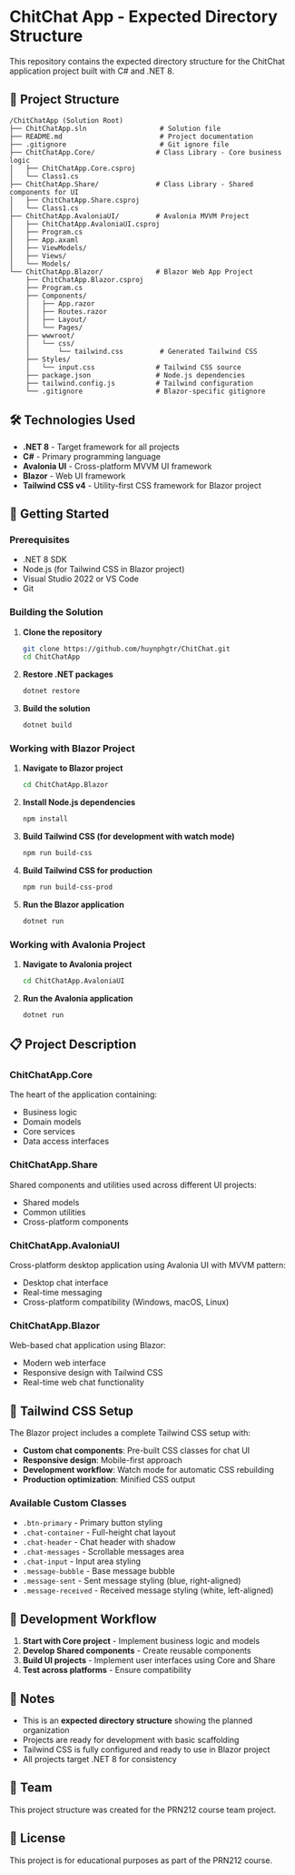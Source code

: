 # ChitChat App - Expected Directory Structure

This repository contains the expected directory structure for the ChitChat application project built with C# and .NET 8.

## 📁 Project Structure

```
/ChitChatApp (Solution Root)
├── ChitChatApp.sln                  # Solution file
├── README.md                        # Project documentation
├── .gitignore                       # Git ignore file
├── ChitChatApp.Core/               # Class Library - Core business logic
│   ├── ChitChatApp.Core.csproj
│   └── Class1.cs
├── ChitChatApp.Share/              # Class Library - Shared components for UI
│   ├── ChitChatApp.Share.csproj
│   └── Class1.cs
├── ChitChatApp.AvaloniaUI/         # Avalonia MVVM Project
│   ├── ChitChatApp.AvaloniaUI.csproj
│   ├── Program.cs
│   ├── App.axaml
│   ├── ViewModels/
│   ├── Views/
│   └── Models/
└── ChitChatApp.Blazor/             # Blazor Web App Project
    ├── ChitChatApp.Blazor.csproj
    ├── Program.cs
    ├── Components/
    │   ├── App.razor
    │   ├── Routes.razor
    │   ├── Layout/
    │   └── Pages/
    ├── wwwroot/
    │   └── css/
    │       └── tailwind.css         # Generated Tailwind CSS
    ├── Styles/
    │   └── input.css               # Tailwind CSS source
    ├── package.json                # Node.js dependencies
    ├── tailwind.config.js          # Tailwind configuration
    └── .gitignore                  # Blazor-specific gitignore
```

## 🛠️ Technologies Used

- **.NET 8** - Target framework for all projects
- **C#** - Primary programming language
- **Avalonia UI** - Cross-platform MVVM UI framework
- **Blazor** - Web UI framework
- **Tailwind CSS v4** - Utility-first CSS framework for Blazor project

## 🚀 Getting Started

### Prerequisites

- .NET 8 SDK
- Node.js (for Tailwind CSS in Blazor project)
- Visual Studio 2022 or VS Code
- Git

### Building the Solution

1. **Clone the repository**
   ```bash
   git clone https://github.com/huynphgtr/ChitChat.git
   cd ChitChatApp
   ```

2. **Restore .NET packages**
   ```bash
   dotnet restore
   ```

3. **Build the solution**
   ```bash
   dotnet build
   ```

### Working with Blazor Project

1. **Navigate to Blazor project**
   ```bash
   cd ChitChatApp.Blazor
   ```

2. **Install Node.js dependencies**
   ```bash
   npm install
   ```

3. **Build Tailwind CSS (for development with watch mode)**
   ```bash
   npm run build-css
   ```

4. **Build Tailwind CSS for production**
   ```bash
   npm run build-css-prod
   ```

5. **Run the Blazor application**
   ```bash
   dotnet run
   ```

### Working with Avalonia Project

1. **Navigate to Avalonia project**
   ```bash
   cd ChitChatApp.AvaloniaUI
   ```

2. **Run the Avalonia application**
   ```bash
   dotnet run
   ```

## 📋 Project Description

### ChitChatApp.Core
The heart of the application containing:
- Business logic
- Domain models
- Core services
- Data access interfaces

### ChitChatApp.Share
Shared components and utilities used across different UI projects:
- Shared models
- Common utilities
- Cross-platform components

### ChitChatApp.AvaloniaUI
Cross-platform desktop application using Avalonia UI with MVVM pattern:
- Desktop chat interface
- Real-time messaging
- Cross-platform compatibility (Windows, macOS, Linux)

### ChitChatApp.Blazor
Web-based chat application using Blazor:
- Modern web interface
- Responsive design with Tailwind CSS
- Real-time web chat functionality

## 🎨 Tailwind CSS Setup

The Blazor project includes a complete Tailwind CSS setup with:

- **Custom chat components**: Pre-built CSS classes for chat UI
- **Responsive design**: Mobile-first approach
- **Development workflow**: Watch mode for automatic CSS rebuilding
- **Production optimization**: Minified CSS output

### Available Custom Classes

- `.btn-primary` - Primary button styling
- `.chat-container` - Full-height chat layout
- `.chat-header` - Chat header with shadow
- `.chat-messages` - Scrollable messages area
- `.chat-input` - Input area styling
- `.message-bubble` - Base message bubble
- `.message-sent` - Sent message styling (blue, right-aligned)
- `.message-received` - Received message styling (white, left-aligned)

## 🔧 Development Workflow

1. **Start with Core project** - Implement business logic and models
2. **Develop Shared components** - Create reusable components
3. **Build UI projects** - Implement user interfaces using Core and Share
4. **Test across platforms** - Ensure compatibility

## 📝 Notes

- This is an **expected directory structure** showing the planned organization
- Projects are ready for development with basic scaffolding
- Tailwind CSS is fully configured and ready to use in Blazor project
- All projects target .NET 8 for consistency

## 👥 Team

This project structure was created for the PRN212 course team project.

## 📄 License

This project is for educational purposes as part of the PRN212 course.

